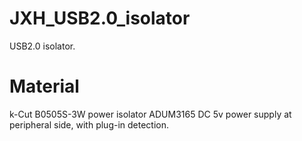 # JXH_USB2.0_isolator
USB2.0 isolator.

# Material
k-Cut B0505S-3W power isolator
ADUM3165
DC 5v power supply at peripheral side, with plug-in detection.
